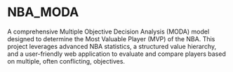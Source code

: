 # NBA_MODA
A comprehensive Multiple Objective Decision Analysis (MODA) model designed to determine the Most Valuable Player (MVP) of the NBA. This project leverages advanced NBA statistics, a structured value hierarchy, and a user-friendly web application to evaluate and compare players based on multiple, often conflicting, objectives.
